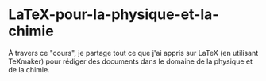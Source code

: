 # LaTeX-pour-la-physique-et-la-chimie
À travers ce "cours", je partage tout ce que j'ai appris sur LaTeX (en utilisant TeXmaker) pour rédiger des documents dans le domaine de la physique et de la chimie.
